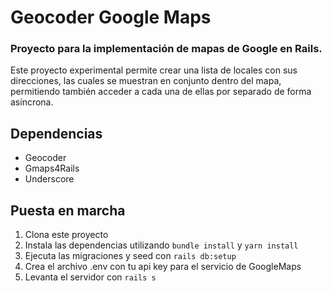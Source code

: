 # Geocoder Google Maps

### Proyecto para la implementación de mapas de Google en Rails.

Este proyecto experimental permite crear una lista de locales con sus direcciones, las cuales se muestran en conjunto dentro del mapa, permitiendo también acceder a cada una de ellas por separado de forma asíncrona.

## Dependencias

* Geocoder
* Gmaps4Rails
* Underscore

## Puesta en marcha

1. Clona este proyecto
2. Instala las dependencias utilizando `bundle install` y `yarn install`
3. Ejecuta las migraciones y seed con `rails db:setup`
4. Crea el archivo .env con tu api key para el servicio de GoogleMaps
5. Levanta el servidor con `rails s`